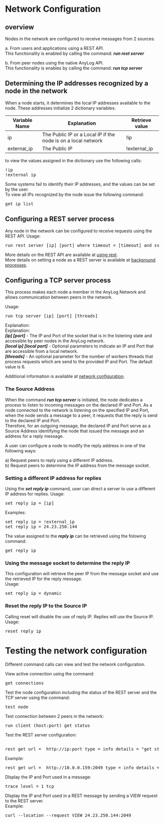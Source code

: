 # Network Configuration

## overview

Nodes in the network are configured to receive messages from 2 sources:  

a. From users and applications using a REST API.  
This functionality is enabled by calling the command: ***run rest server***  

b. From peer nodes using the native AnyLog API.  
This functionality is enables by calling the command: ***run tcp server***  

## Determining the IP addresses recognized by a node in the network

When a node starts, it determines the local IP addresses available to the node. These addresses initialize 2 dictionary variables:  

| Variable Name | Explanation   | Retrieve value |
| ------------- | ------------- | ------------- |
| ip            | The Public IP or a Local IP if the node is on a local network | !ip |
| external_ip   | The Public IP | !external_ip |

to view the values assigned in the dictionary use the following calls:
<pre>
!ip
!external_ip
</pre> 

Some systems fail to identify their IP addresses, and the values can be set by the user.  
To view all IPs recognized by the node issue the following command:
<pre>
get ip list
</pre> 

## Configuring a REST server process
Any node in the network can be configured to receive requests using the REST API.
Usage:
<pre>
run rest server [ip] [port] where timeout = [timeout] and ssl = [true/false]
</pre>
More details on the REST API are available at [using rest](https://github.com/AnyLog-co/documentation/blob/master/using%20rest.md#using-rest).  
More details on setting a node as a REST server is available at [background processes](https://github.com/AnyLog-co/documentation/blob/master/background%20processes.md#rest-requests).  

## Configuring a TCP server process
This process makes each node a member in the AnyLog Network and allows communication between peers in the network.  

Usage:
<pre>
run tcp server [ip] [port] [threads]
</pre>
Explanation:   
Explanation:  
***[ip] [port]*** - The IP and Port of the socket that is in the listening state and accessible by peer nodes in the AnyLog network.   
***[local ip] [local port]*** - Optional parameters to indicate an IP and Port that are accessible from a local network.  
***[threads]*** - An optional parameter for the number of workers threads that process requests which are send to the provided IP and Port. The default value is 6.

Additional information is available at [network configuration](https://github.com/AnyLog-co/documentation/blob/master/network%20configuration.md). 

### The Source Address
When the command ***run tcp server*** is initiated, the node dedicates a process to listen to incoming messages on the declared IP and Port.
As a node connected to the network is listening on the specified IP and Port, when the node sends a message to a peer, it requests that the reply is send to the declared IP and Port.  
Therefore, for an outgoing message, the declared IP and Port serve as a Source Address identifying the node that issued the message and an address for a reply message.   
 
A user can configure a node to modify the reply address in one of the following ways:

a) Request peers to reply using a different IP address.  
b) Request peers to determine the IP address from the message socket.

### Setting a different IP address for replies 
Using the ***set reply ip*** command, user can direct a server to use a different IP address for replies.
Usage:
<pre>
set reply ip = [ip]
</pre>

Examples:
<pre>
set reply ip = !external_ip
set reply ip = 24.23.250.144
</pre>

The value assigned to the ***reply ip*** can be retrieved using the folowing command:
<pre>
get reply ip
</pre>

### Using the message socket to determine the reply IP 
This configuration will retrieve the peer IP from the message socket and use the retrieved IP for the reply message.  
Usage:
<pre>
set reply ip = dynamic
</pre>

### Reset the reply IP to the Source IP 
Calling reset will disable the use of reply IP. Replies will use the Source IP.  
Usage:
<pre>
reset reply ip
</pre>


# Testing the network configuration

Different command calls can view and test the network configuration.  

View active connection using the command:
<pre>
get connections
</pre>

Test the node configuration including the status of the REST server and the TCP server using the command:
<pre>
test node
</pre>
 
Test connection between 2 peers in the network:
<pre>
run client (host:port) get status
</pre>

Test the REST server configuration:
<pre>    
rest get url =  http://ip:port type = info details = "get status"
</pre>  
Example:
<pre>
rest get url =  http://10.0.0.159:2049 type = info details = "get status"
</pre>

DIsplay the IP and Port used in a message:
<pre>
trace level = 1 tcp
</pre>

DIsplay the IP and Port used in a REST message by sending a VIEW request to the REST server.    
Example:
<pre>
curl --location --request VIEW 24.23.250.144:2049
</pre>
